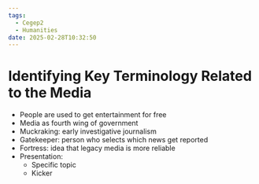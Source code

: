 ```yaml
---
tags:
  - Cegep2
  - Humanities
date: 2025-02-28T10:32:50
---
```


# Identifying Key Terminology Related to the Media

- People are used to get entertainment for free
- Media as fourth wing of government
- Muckraking: early investigative journalism
- Gatekeeper: person who selects which news get reported
- Fortress: idea that legacy media is more reliable
- Presentation:
	- Specific topic
	- Kicker
